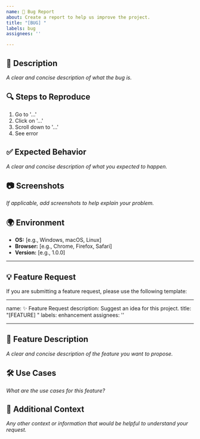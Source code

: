 ```yaml
---
name: 🐛 Bug Report
about: Create a report to help us improve the project.
title: "[BUG] "
labels: bug
assignees: ''

---
```


## 🐞 Description
_A clear and concise description of what the bug is._

## 🔍 Steps to Reproduce
1. Go to '...'
2. Click on '...'
3. Scroll down to '...'
4. See error

## ✅ Expected Behavior
_A clear and concise description of what you expected to happen._

## 📷 Screenshots
_If applicable, add screenshots to help explain your problem._

## 🌍 Environment
- **OS:** [e.g., Windows, macOS, Linux]
- **Browser:** [e.g., Chrome, Firefox, Safari]
- **Version:** [e.g., 1.0.0]

---

## 💡 Feature Request
If you are submitting a feature request, please use the following template:

---
name: ✨ Feature Request
description: Suggest an idea for this project.
title: "[FEATURE] "
labels: enhancement
assignees: ''

---

## 🚀 Feature Description
_A clear and concise description of the feature you want to propose._

## 🛠️ Use Cases
_What are the use cases for this feature?_

## 📅 Additional Context
_Any other context or information that would be helpful to understand your request._
